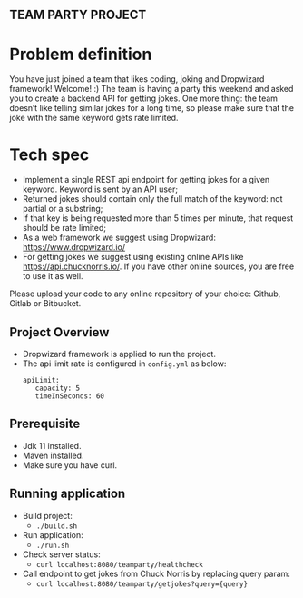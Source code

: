 ## TEAM PARTY PROJECT ##

# Problem definition

You have just joined a team that likes coding, joking and Dropwizard framework! Welcome!
:)
The team is having a party this weekend and asked you to create a backend API for getting jokes. One more thing: the
team doesn’t like telling similar jokes for a long time, so please make sure that the joke with the same keyword gets
rate limited.

# Tech spec

- Implement a single REST api endpoint for getting jokes for a given keyword. Keyword is sent by an API user;
- Returned jokes should contain only the full match of the keyword: not partial or a substring;
- If that key is being requested more than 5 times per minute, that request should be rate limited;
- As a web framework we suggest using Dropwizard: https://www.dropwizard.io/
- For getting jokes we suggest using existing online APIs like
  https://api.chucknorris.io/. If you have other online sources, you are free to use it as well.

Please upload your code to any online repository of your choice: Github, Gitlab or Bitbucket.

## Project Overview ##

- Dropwizard framework is applied to run the project.
- The api limit rate is configured in `config.yml` as below:
  ```
  apiLimit:
     capacity: 5
     timeInSeconds: 60
  ```
  
## Prerequisite ###

- Jdk 11 installed.
- Maven installed.
- Make sure you have curl.

## Running application

- Build project:
  - `./build.sh`
- Run application:
  - `./run.sh`
- Check server status:
  - `curl localhost:8080/teamparty/healthcheck`
- Call endpoint to get jokes from Chuck Norris by replacing query param:
  - `curl localhost:8080/teamparty/getjokes?query={query}`

